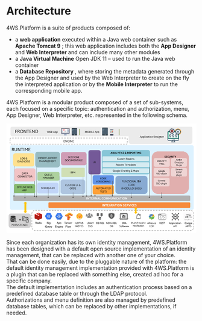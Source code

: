 # Architecture

4WS.Platform is a suite of products composed of:

* a  **web application**  executed within a Java web container such as  **Apache Tomcat 9** ; this web application includes both the  **App Designer**  and  **Web Interpreter**  and can include many other modules
* a  **Java Virtual Machine** Open JDK 11 – used to run the Java web container
* a  **Database Repository** , where storing the metadata generated through the App Designer and used by the Web Interpreter to create on the fly the interpreted application or by the **Mobile Interpreter**  to run the corresponding mobile app.

4WS.Platform is a modular product composed of a set of sub-systems, each focused on a specific topic: authentication and authorization, menu, App Designer, Web Interpreter, etc. represented in the following schema.

![](../../.gitbook/assets/schermata-2019-09-24-alle-21.35.57.png)

Since each organization has its own identity management, 4WS.Platform has been designed with a default open source implementation of an identity management, that can be replaced with another one of your choice.\
That can be done easily, due to the pluggable nature of the platform: the default identity management implementation provided with 4WS.Platform is a plugin that can be replaced with something else, created ad hoc for a specific company.\
The default implementation includes an authentication process based on a predefined database table or through the LDAP protocol.\
Authorizations and menu definition are also managed by predefined database tables, which can be replaced by other implementations, if needed.
